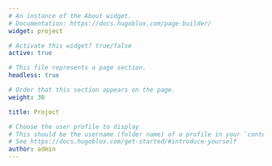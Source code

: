 ```yaml
---
# An instance of the About widget.
# Documentation: https://docs.hugoblox.com/page-builder/
widget: project

# Activate this widget? true/false
active: true

# This file represents a page section.
headless: true

# Order that this section appears on the page.
weight: 30

title: Project

# Choose the user profile to display
# This should be the username (folder name) of a profile in your `content/authors/` folder.
# See https://docs.hugoblox.com/get-started/#introduce-yourself
author: admin
---
```

